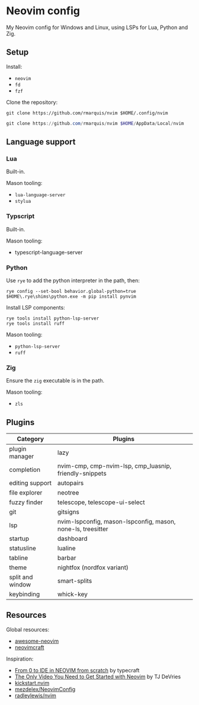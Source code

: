 # Neovim config

My Neovim config for Windows and Linux, using LSPs for Lua, Python and Zig.

## Setup

Install:

* `neovim`
* `fd`
* `fzf`

Clone the repository:

```shell
git clone https://github.com/rmarquis/nvim $HOME/.config/nvim
```

```powershell
git clone https://github.com/rmarquis/nvim $HOME/AppData/Local/nvim
```

## Language support

### Lua

Built-in.

Mason tooling:

* `lua-language-server`
* `stylua`

### Typscript

Built-in.

Mason tooling:

* typescript-language-server

### Python

Use `rye` to add the python interpreter in the path, then:

```shell
rye config --set-bool behavior.global-python=true
$HOME\.rye\shims\python.exe -m pip install pynvim
```
Install LSP components:

```shell
rye tools install python-lsp-server
rye tools install ruff
```

Mason tooling:

* `python-lsp-server`
* `ruff`

### Zig

Ensure the `zig` executable is in the path.

Mason tooling:

* `zls`


## Plugins

| Category         | Plugins      |
| -----------------|--------------|
| plugin manager   | lazy |
| completion       | nvim-cmp, cmp-nvim-lsp, cmp_luasnip, friendly-snippets |
| editing support  | autopairs |
| file explorer    | neotree |
| fuzzy finder     | telescope, telescope-ui-select |
| git              | gitsigns |
| lsp              | nvim-lspconfig, mason-lspconfig, mason, none-ls, treesitter |
| startup          | dashboard |
| statusline       | lualine |
| tabline          | barbar |
| theme            | nightfox (nordfox variant) |
| split and window | smart-splits |
| keybinding       | whick-key |

## Resources

Global resources:

* [awesome-neovim](https://github.com/rockerBOO/awesome-neovim)
* [neovimcraft](https://neovimcraft.com/)

Inspiration:

* [From 0 to IDE in NEOVIM from scratch](https://www.youtube.com/watch?v=zHTeCSVAFNY&list=PLsz00TDipIffreIaUNk64KxTIkQaGguqn) by typecraft
* [The Only Video You Need to Get Started with Neovim](https://www.youtube.com/watch?v=m8C0Cq9Uv9o) by TJ DeVries
* [kickstart.nvim](https://github.com/nvim-lua/kickstart.nvim)
* [mezdelex/NeovimConfig](https://github.com/mezdelex/NeovimConfig)
* [radleylewis/nvim](https://github.com/radleylewis/nvim)

